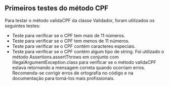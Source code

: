 ## Primeiros testes do método CPF
Para testar o método validaCPF da classe Validador, foram utilizados os seguintes testes:

- Teste para verificar se o CPF tem mais de 11 números.
- Teste para verificar se o CPF tem menos de 11 números.
- Teste para verificar se o CPF contém caracteres especiais.
- Teste para verificar se o CPF contém algum tipo de string.
Foi utilizado o método Assertions.assertThrows em conjunto com IllegalArgumentException.class para verificar se o método validaCPF estava retornando a mensagem correta quando ocorriam erros. Recomenda-se corrigir erros de ortografia no código e na documentação para torná-los mais profissionais.